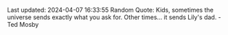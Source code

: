 Last updated: 2024-04-07 16:33:55
Random Quote: Kids, sometimes the universe sends exactly what you ask for. Other times... it sends Lily's dad. - Ted Mosby